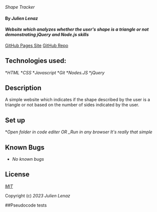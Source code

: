 _Shape Tracker_
#### By _Julien Lenaz_
#### _Website which analyzes whether the user's shape is a triangle or not demonstrating jQuery and Node.js skills_

[GitHub Pages Site](https://julienlen.github.io/shape-tracker)
[GitHub Repo](https://github.com/julienlen/shape-tracker)


## Technologies used:
*_HTML_
*_CSS_
*_Javascript_
*_Git_
*_Nodes.JS_
*_jQuery_

## Description
A simple website which indicates if the shape described by the user is a triangle or not based on the number of sides indicated by the user. 
## Set up
*_Open folder in code editer OR_
*_Run in any browser*
_It's really that simple_

## Known Bugs
* _No known bugs_

## License

_[MIT](https://choosealicense.com/licenses/mit/)_

Copyright (c) _2023_ _Julien Lenaz_ 

##Pseudocode tests
